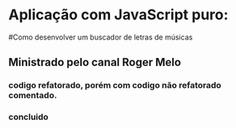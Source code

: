 # Aplicação com JavaScript puro: 

#Como desenvolver um buscador de letras de músicas

## Ministrado pelo canal Roger Melo

### codigo refatorado, porém com codigo não refatorado comentado.

### concluido
